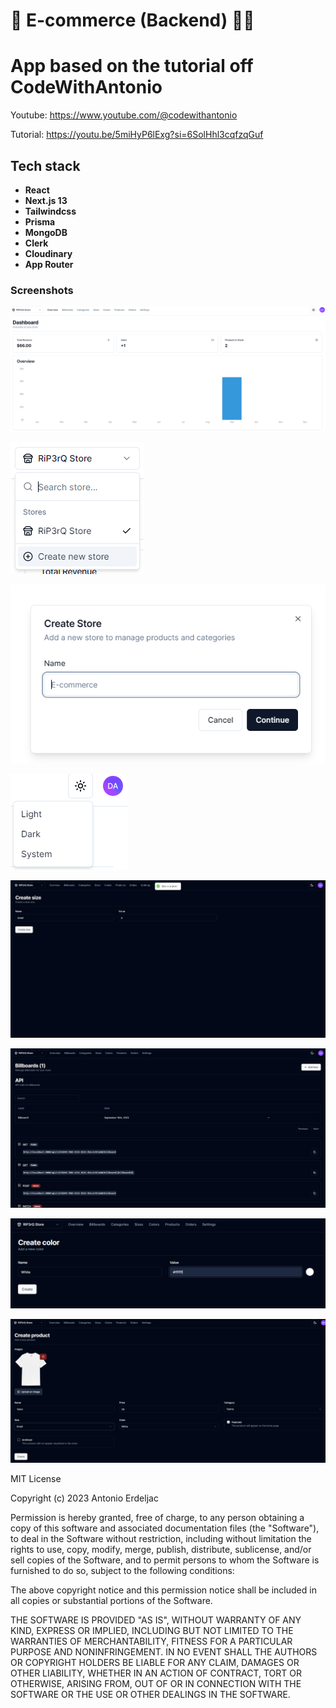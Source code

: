 
# 💸  E-commerce (Backend) 👨‍💻

# App based on the tutorial off CodeWithAntonio

Youtube: https://www.youtube.com/@codewithantonio

Tutorial: https://youtu.be/5miHyP6lExg?si=6SolHhl3cqfzqGuf

## Tech stack

- **React**
- **Next.js 13**
- **Tailwindcss**
- **Prisma**
- **MongoDB**
- **Clerk**
- **Cloudinary**
- **App Router**

### Screenshots

![App Screenshot](https://raw.githubusercontent.com/RiP3rQ/Ecommerce-FullStack-NextJs/main/screenshots/1.PNG)

![App Screenshot](https://raw.githubusercontent.com/RiP3rQ/Ecommerce-FullStack-NextJs/main/screenshots/2.PNG)

![App Screenshot](https://raw.githubusercontent.com/RiP3rQ/Ecommerce-FullStack-NextJs/main/screenshots/3.PNG)

![App Screenshot](https://raw.githubusercontent.com/RiP3rQ/Ecommerce-FullStack-NextJs/main/screenshots/4.PNG)

![App Screenshot](https://raw.githubusercontent.com/RiP3rQ/Ecommerce-FullStack-NextJs/main/screenshots/admin1.PNG)

![App Screenshot](https://raw.githubusercontent.com/RiP3rQ/Ecommerce-FullStack-NextJs/main/screenshots/admin2.PNG)

![App Screenshot](https://raw.githubusercontent.com/RiP3rQ/Ecommerce-FullStack-NextJs/main/screenshots/admin3.PNG)

![App Screenshot](https://raw.githubusercontent.com/RiP3rQ/Ecommerce-FullStack-NextJs/main/screenshots/admin4.PNG)


MIT License

Copyright (c) 2023 Antonio Erdeljac

Permission is hereby granted, free of charge, to any person obtaining a copy
of this software and associated documentation files (the "Software"), to deal
in the Software without restriction, including without limitation the rights
to use, copy, modify, merge, publish, distribute, sublicense, and/or sell
copies of the Software, and to permit persons to whom the Software is
furnished to do so, subject to the following conditions:

The above copyright notice and this permission notice shall be included in all
copies or substantial portions of the Software.

THE SOFTWARE IS PROVIDED "AS IS", WITHOUT WARRANTY OF ANY KIND, EXPRESS OR
IMPLIED, INCLUDING BUT NOT LIMITED TO THE WARRANTIES OF MERCHANTABILITY,
FITNESS FOR A PARTICULAR PURPOSE AND NONINFRINGEMENT. IN NO EVENT SHALL THE
AUTHORS OR COPYRIGHT HOLDERS BE LIABLE FOR ANY CLAIM, DAMAGES OR OTHER
LIABILITY, WHETHER IN AN ACTION OF CONTRACT, TORT OR OTHERWISE, ARISING FROM,
OUT OF OR IN CONNECTION WITH THE SOFTWARE OR THE USE OR OTHER DEALINGS IN THE
SOFTWARE.





